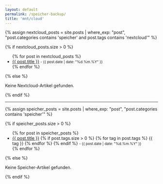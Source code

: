 ```yaml
---
layout: default
permalink: /speicher-backup/
title: 'mnt/cloud'
---
```


{% assign nextcloud_posts = site.posts | where_exp: "post", "post.categories contains 'speicher' and post.tags contains 'nextcloud'" %}

{% if nextcloud_posts.size > 0 %}
  <ul>
  {% for post in nextcloud_posts %}
    <li>
      <a href="{{ post.url | relative_url }}">{{ post.title }}</a>
      <small> - {{ post.date | date: "%d.%m.%Y" }}</small>
    </li>
  {% endfor %}
  </ul>
{% else %}
  <p>Keine Nextcloud-Artikel gefunden.</p>
{% endif %}

---

{% assign speicher_posts = site.posts | where_exp: "post", "post.categories contains 'speicher'" %}

{% if speicher_posts.size > 0 %}
  <ul>
  {% for post in speicher_posts %}
    <li>
      <a href="{{ post.url | relative_url }}">{{ post.title }}</a>
      {% if post.tags.size > 0 %}
        <span class="tags">
        {% for tag in post.tags %}
          <span class="tag">{{ tag }}</span>
        {% endfor %}
        </span>
      {% endif %}
      <small> - {{ post.date | date: "%d.%m.%Y" }}</small>
    </li>
  {% endfor %}
  </ul>
{% else %}
  <p>Keine Speicher-Artikel gefunden.</p>
{% endif %}
